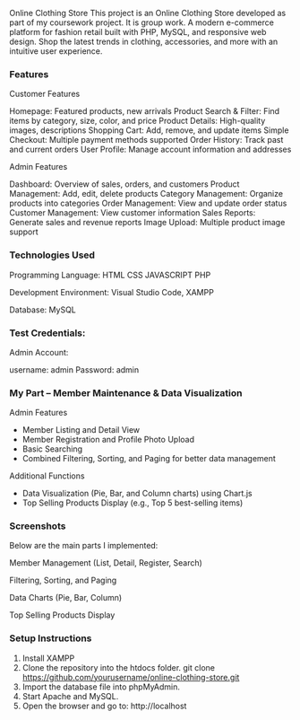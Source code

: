 Online Clothing Store This project is an Online Clothing Store developed as part of my coursework project. It is group work. A modern e-commerce platform for fashion retail built with PHP, MySQL, and responsive web design. Shop the latest trends in clothing, accessories, and more with an intuitive user experience.

### Features
Customer Features

Homepage: Featured products, new arrivals Product Search & Filter: Find items by category, size, color, and price Product Details: High-quality images, descriptions Shopping Cart: Add, remove, and update items Simple Checkout: Multiple payment methods supported Order History: Track past and current orders User Profile: Manage account information and addresses

Admin Features

Dashboard: Overview of sales, orders, and customers Product Management: Add, edit, delete products Category Management: Organize products into categories Order Management: View and update order status Customer Management: View customer information Sales Reports: Generate sales and revenue reports Image Upload: Multiple product image support

### Technologies Used
Programming Language: HTML CSS JAVASCRIPT PHP

Development Environment: Visual Studio Code, XAMPP

Database: MySQL

### Test Credentials:
Admin Account:

username: admin Password: admin

### My Part – Member Maintenance & Data Visualization
Admin Features
- Member Listing and Detail View
- Member Registration and Profile Photo Upload
- Basic Searching
- Combined Filtering, Sorting, and Paging for better data management

Additional Functions
- Data Visualization (Pie, Bar, and Column charts) using Chart.js
- Top Selling Products Display (e.g., Top 5 best-selling items)

### Screenshots
Below are the main parts I implemented:

Member Management (List, Detail, Register, Search)

Filtering, Sorting, and Paging

Data Charts (Pie, Bar, Column)

Top Selling Products Display

### Setup Instructions
1. Install XAMPP
2. Clone the repository into the htdocs folder.
     git clone https://github.com/yourusername/online-clothing-store.git
3. Import the database file into phpMyAdmin.
4. Start Apache and MySQL.
5. Open the browser and go to: http://localhost
